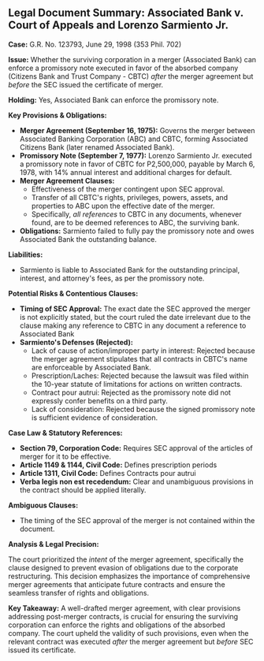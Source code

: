 ## Legal Document Summary: Associated Bank v. Court of Appeals and Lorenzo Sarmiento Jr.

**Case:** G.R. No. 123793, June 29, 1998 (353 Phil. 702)

**Issue:** Whether the surviving corporation in a merger (Associated Bank) can enforce a promissory note executed in favor of the absorbed company (Citizens Bank and Trust Company - CBTC) *after* the merger agreement but *before* the SEC issued the certificate of merger.

**Holding:** Yes, Associated Bank can enforce the promissory note.

**Key Provisions & Obligations:**

*   **Merger Agreement (September 16, 1975):** Governs the merger between Associated Banking Corporation (ABC) and CBTC, forming Associated Citizens Bank (later renamed Associated Bank).
*   **Promissory Note (September 7, 1977):** Lorenzo Sarmiento Jr. executed a promissory note in favor of CBTC for P2,500,000, payable by March 6, 1978, with 14% annual interest and additional charges for default.
*   **Merger Agreement Clauses:**
    *   Effectiveness of the merger contingent upon SEC approval.
    *   Transfer of all CBTC's rights, privileges, powers, assets, and properties to ABC upon the effective date of the merger.
    *   Specifically, *all references* to CBTC in any documents, whenever found, are to be deemed references to ABC, the surviving bank.
*   **Obligations:** Sarmiento failed to fully pay the promissory note and owes Associated Bank the outstanding balance.

**Liabilities:**

*   Sarmiento is liable to Associated Bank for the outstanding principal, interest, and attorney's fees, as per the promissory note.

**Potential Risks & Contentious Clauses:**

*   **Timing of SEC Approval:** The exact date the SEC approved the merger is not explicitly stated, but the court ruled the date irrelevant due to the clause making any reference to CBTC in any document a reference to Associated Bank
*   **Sarmiento's Defenses (Rejected):**
    *   Lack of cause of action/improper party in interest: Rejected because the merger agreement stipulates that all contracts in CBTC's name are enforceable by Associated Bank.
    *   Prescription/Laches: Rejected because the lawsuit was filed within the 10-year statute of limitations for actions on written contracts.
    *   Contract pour autrui: Rejected as the promissory note did not expressly confer benefits on a third party.
    *   Lack of consideration: Rejected because the signed promissory note is sufficient evidence of consideration.

**Case Law & Statutory References:**

*   **Section 79, Corporation Code:**  Requires SEC approval of the articles of merger for it to be effective.
*   **Article 1149 & 1144, Civil Code:** Defines prescription periods
*   **Article 1311, Civil Code:** Defines Contracts pour autrui
*   **Verba legis non est recedendum:** Clear and unambiguous provisions in the contract should be applied literally.

**Ambiguous Clauses:**

*   The timing of the SEC approval of the merger is not contained within the document.

**Analysis & Legal Precision:**

The court prioritized the *intent* of the merger agreement, specifically the clause designed to prevent evasion of obligations due to the corporate restructuring. This decision emphasizes the importance of comprehensive merger agreements that anticipate future contracts and ensure the seamless transfer of rights and obligations.

**Key Takeaway:**  A well-drafted merger agreement, with clear provisions addressing post-merger contracts, is crucial for ensuring the surviving corporation can enforce the rights and obligations of the absorbed company. The court upheld the validity of such provisions, even when the relevant contract was executed *after* the merger agreement but *before* SEC issued its certificate.
